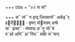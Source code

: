 +++
title = "०२ स त्वं"

+++
स᳓ त्वं᳓ न इन्द्र धियसानो᳓ अर्कइ᳓र्  
ह᳓रीणां᳐ · वृषन् यो᳓क्त्रम् अश्रेः  
या᳓ इत्था᳓ · मघवन्न् अ᳓नु जो᳓षं  
व᳓क्षो अभि᳓ प्रा᳓रियः᳓ सक्षि ज᳓नान्